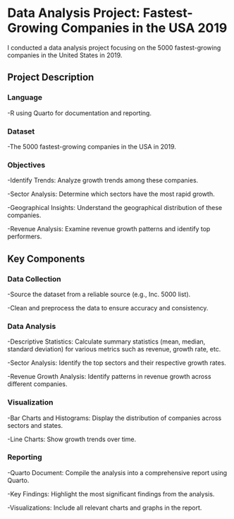 # Data Analysis Project: Fastest-Growing Companies in the USA 2019
I conducted a data analysis project focusing on the 5000 fastest-growing companies in the United States in 2019.

## Project Description
### Language
-R using Quarto for documentation and reporting.
### Dataset 
-The 5000 fastest-growing companies in the USA in 2019.
### Objectives
-Identify Trends: Analyze growth trends among these companies.

-Sector Analysis: Determine which sectors have the most rapid growth.

-Geographical Insights: Understand the geographical distribution of these companies.

-Revenue Analysis: Examine revenue growth patterns and identify top performers.

## Key Components
### Data Collection

-Source the dataset from a reliable source (e.g., Inc. 5000 list).

-Clean and preprocess the data to ensure accuracy and consistency.
### Data Analysis

-Descriptive Statistics: Calculate summary statistics (mean, median, standard deviation) for various metrics such as revenue, growth rate, etc.

-Sector Analysis: Identify the top sectors and their respective growth rates.

-Revenue Growth Analysis: Identify patterns in revenue growth across different companies.

### Visualization

-Bar Charts and Histograms: Display the distribution of companies across sectors and states.

-Line Charts: Show growth trends over time.

### Reporting

-Quarto Document: Compile the analysis into a comprehensive report using Quarto.

-Key Findings: Highlight the most significant findings from the analysis.

-Visualizations: Include all relevant charts and graphs in the report.
